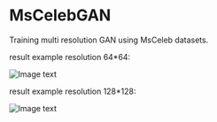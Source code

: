 # MsCelebGAN

Training multi resolution GAN using MsCeleb datasets.

result example resolution 64*64:

![Image text](https://github.com/SeuTao/MsCelebGAN/raw/master/resources/results_64.png)

result example resolution 128*128:

![Image text](https://github.com/SeuTao/MsCelebGAN/raw/master/resources/results.png)

